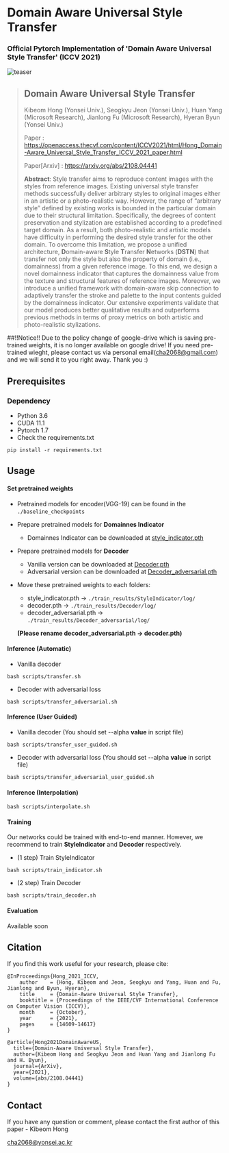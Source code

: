 # Domain Aware Universal Style Transfer

### Official Pytorch Implementation of 'Domain Aware Universal Style Transfer' (ICCV 2021)

![teaser](https://user-images.githubusercontent.com/77425614/127080253-dcee74fd-0301-4767-8f9c-6958d2da1ff8.PNG)

> ## Domain Aware Universal Style Transfer
> 
> Kibeom Hong (Yonsei Univ.), Seogkyu Jeon (Yonsei Univ.), Huan Yang (Microsoft Research), Jianlong Fu (Microsoft Research), Hyeran Byun (Yonsei Univ.)
>
>  Paper : https://openaccess.thecvf.com/content/ICCV2021/html/Hong_Domain-Aware_Universal_Style_Transfer_ICCV_2021_paper.html
>  
>  Paper[Arxiv] : https://arxiv.org/abs/2108.04441
> 
> **Abstract**: Style transfer aims to reproduce content images with the styles from reference images. Existing universal style transfer methods successfully deliver arbitrary styles to original images either in an artistic or a photo-realistic way. However, the range of “arbitrary style” defined by existing works is bounded in the particular domain due to their structural limitation. Specifically, the degrees of content preservation and stylization are established according to a predefined target domain. As a result, both photo-realistic and artistic models have difficulty in performing the desired style transfer for the other domain. To overcome this limitation, we propose a unified architecture, **D**omain-aware **S**tyle **T**ransfer **N**etworks (**DSTN**) that transfer not only the style but also the property of domain (i.e., domainness) from a given reference image. To this end, we design a novel domainness indicator that captures the domainness value from the texture and structural features of reference images. Moreover, we introduce a unified framework with domain-aware skip connection to adaptively transfer the stroke and palette to the input contents guided by the domainness indicator. Our extensive experiments validate that our model produces better qualitative results and outperforms previous methods in terms of proxy metrics on both artistic and photo-realistic stylizations.

##!!Notice!!
Due to the policy change of google-drive which is saving pre-trained weights, it is no longer available on google drive! 
If you need pre-trained wieght, please contact us via personal email(cha2068@gmail.com) and we will send it to you right away.
Thank you :)

## Prerequisites

### Dependency
- Python 3.6
- CUDA 11.1
- Pytorch 1.7
- Check the requirements.txt

```
pip install -r requirements.txt
```

## Usage
#### Set pretrained weights
* Pretrained models for encoder(VGG-19) can be found in the `./baseline_checkpoints`
- Prepare pretrained models for **Domainnes Indicator**
  -  Domainnes Indicator can be downloaded at [style_indicator.pth](https://drive.google.com/file/d/1-rf2CdrCr9ei9KS-V0H3kjo1oaPmT5Xz/view?usp=sharing)
- Prepare pretrained models for **Decoder**
  -  Vanilla version can be downloaded at [Decoder.pth](https://drive.google.com/file/d/1tlUTBHB_rg9eRDa-wi1xPkbtBHGs1CUQ/view?usp=sharing)
  -  Adversarial version can be downloaded at [Decoder_adversarial.pth](https://drive.google.com/file/d/1lMCtPR-ZZUqJ1MHExXoTmCTO3K34rCCz/view?usp=sharing)

- Move these pretrained weights to each folders:
  - style_indicator.pth -> `./train_results/StyleIndicator/log/`
  - decoder.pth -> `./train_results/Decoder/log/`
  - decoder_adversarial.pth -> `./train_results/Decoder_adversarial/log/` 
 
  **(Please rename decoder_adversarial.pth -> decoder.pth)**

#### Inference (Automatic)
- Vanilla decoder
```
bash scripts/transfer.sh
```

- Decoder with adversarial loss
```
bash scripts/transfer_adversarial.sh
```

#### Inference (User Guided)
- Vanilla decoder (You should set --alpha **value** in script file)
```
bash scripts/transfer_user_guided.sh
```

- Decoder with adversarial loss (You should set --alpha **value** in script file)
```
bash scripts/transfer_adversarial_user_guided.sh
```

#### Inference (Interpolation)
```
bash scripts/interpolate.sh
```


#### Training
Our networks could be trained with end-to-end manner. However, we recommend to train **StyleIndicator** and **Decoder** respectively.

- (1 step) Train StyleIndicator 
```
bash scripts/train_indicator.sh
```

- (2 step) Train Decoder
```
bash scripts/train_decoder.sh
```


#### Evaluation
Available soon


## Citation
If you find this work useful for your research, please cite:
```
@InProceedings{Hong_2021_ICCV,
    author    = {Hong, Kibeom and Jeon, Seogkyu and Yang, Huan and Fu, Jianlong and Byun, Hyeran},
    title     = {Domain-Aware Universal Style Transfer},
    booktitle = {Proceedings of the IEEE/CVF International Conference on Computer Vision (ICCV)},
    month     = {October},
    year      = {2021},
    pages     = {14609-14617}
}
```

```
@article{Hong2021DomainAwareUS,
  title={Domain-Aware Universal Style Transfer},
  author={Kibeom Hong and Seogkyu Jeon and Huan Yang and Jianlong Fu and H. Byun},
  journal={ArXiv},
  year={2021},
  volume={abs/2108.04441}
}
```

## Contact
If you have any question or comment, please contact the first author of this paper - Kibeom Hong

[cha2068@yonsei.ac.kr](cha2068@yonsei.ac.kr)
